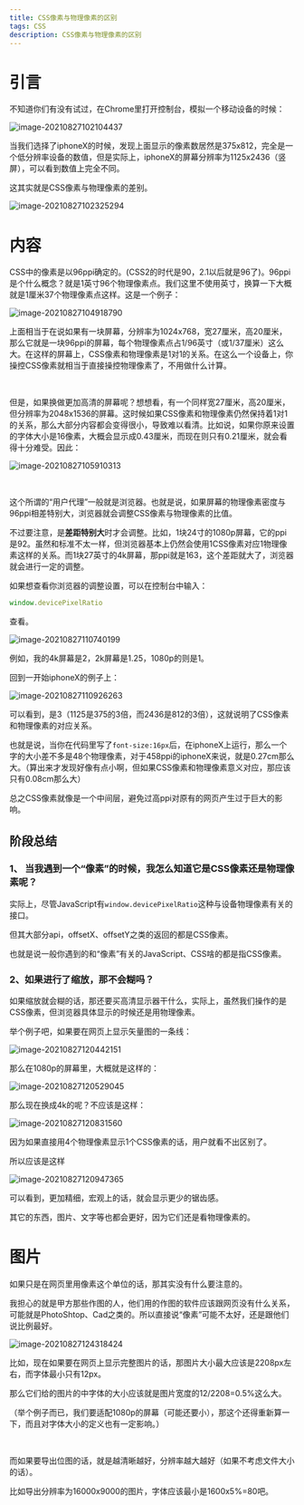 ```yaml
---
title: CSS像素与物理像素的区别
tags: CSS
description: CSS像素与物理像素的区别
---
```


# 引言

不知道你们有没有试过，在Chrome里打开控制台，模拟一个移动设备的时候：

![image-20210827102104437](images/image-20210827102104437.png)

当我们选择了iphoneX的时候，发现上面显示的像素数居然是375x812，完全是一个低分辨率设备的数值，但是实际上，iphoneX的屏幕分辨率为1125x2436（竖屏），可以看到数值上完全不同。

这其实就是CSS像素与物理像素的差别。

![image-20210827102325294](images/image-20210827102325294.png)

# 内容

CSS中的像素是以96ppi确定的。(CSS2的时代是90，2.1以后就是96了)。96ppi是个什么概念？就是1英寸96个物理像素点。我们这里不使用英寸，换算一下大概就是1厘米37个物理像素点这样。这是一个例子：

![image-20210827104918790](images/image-20210827104918790.png)

上面相当于在说如果有一块屏幕，分辨率为1024x768，宽27厘米，高20厘米，那么它就是一块96ppi的屏幕，每个物理像素点占1/96英寸（或1/37厘米）这么大。在这样的屏幕上，CSS像素和物理像素是1对1的关系。在这么一个设备上，你操控CSS像素就相当于直接操控物理像素了，不用做什么计算。

<br/>

但是，如果换做更加高清的屏幕呢？想想看，有一个同样宽27厘米，高20厘米，但分辨率为2048x1536的屏幕。这时候如果CSS像素和物理像素仍然保持着1对1的关系，那么大部分内容都会变得很小，导致难以看清。比如说，如果你原来设置的字体大小是16像素，大概会显示成0.43厘米，而现在则只有0.21厘米，就会看得十分难受。因此：

![image-20210827105910313](images/image-20210827105910313.png)

<br/>

这个所谓的“用户代理”一般就是浏览器。也就是说，如果屏幕的物理像素密度与96ppi相差特别大，浏览器就会调整CSS像素与物理像素的比值。

不过要注意，是**差距特别大**时才会调整。比如，1块24寸的1080p屏幕，它的ppi是92。虽然和标准不太一样，但浏览器基本上仍然会使用1CSS像素对应1物理像素这样的关系。而1块27英寸的4k屏幕，那ppi就是163，这个差距就大了，浏览器就会进行一定的调整。

如果想查看你浏览器的调整设置，可以在控制台中输入：

```javascript
window.devicePixelRatio
```

查看。

![image-20210827110740199](images/image-20210827110740199.png)

例如，我的4k屏幕是2，2k屏幕是1.25，1080p的则是1。

回到一开始iphoneX的例子上：

![image-20210827110926263](images/image-20210827110926263.png)

可以看到，是3（1125是375的3倍，而2436是812的3倍），这就说明了CSS像素和物理像素的对应关系。

也就是说，当你在代码里写了`font-size:16px`后，在iphoneX上运行，那么一个字的大小差不多是48个物理像素，对于458ppi的iphoneX来说，就是0.27cm那么大。（算出来才发现好像有点小啊，但如果CSS像素和物理像素意义对应，那应该只有0.08cm那么大）

总之CSS像素就像是一个中间层，避免过高ppi对原有的网页产生过于巨大的影响。

## 阶段总结

### 1、 当我遇到一个“像素”的时候，我怎么知道它是CSS像素还是物理像素呢？

实际上，尽管JavaScript有`window.devicePixelRatio`这种与设备物理像素有关的接口。

但其大部分api，offsetX、offsetY之类的返回的都是CSS像素。

也就是说一般你遇到的和“像素”有关的JavaScript、CSS啥的都是指CSS像素。

### 2、如果进行了缩放，那不会糊吗？

如果缩放就会糊的话，那还要买高清显示器干什么，实际上，虽然我们操作的是CSS像素，但浏览器具体显示的时候还是用物理像素。

举个例子吧，如果要在网页上显示矢量图的一条线：

![image-20210827120442151](images/image-20210827120442151.png)

那么在1080p的屏幕里，大概就是这样的：

![image-20210827120529045](images/image-20210827120529045.png)

那么现在换成4k的呢？不应该是这样：

![image-20210827120831560](images/image-20210827120831560.png)

因为如果直接用4个物理像素显示1个CSS像素的话，用户就看不出区别了。

所以应该是这样

![image-20210827120947365](images/image-20210827120947365.png)

可以看到，更加精细，宏观上的话，就会显示更少的锯齿感。

其它的东西，图片、文字等也都会更好，因为它们还是看物理像素的。

# 图片

如果只是在网页里用像素这个单位的话，那其实没有什么要注意的。

我担心的就是甲方那些作图的人，他们用的作图的软件应该跟网页没有什么关系，可能就是PhotoShtop、Cad之类的。所以直接说“像素”可能不太好，还是跟他们说比例最好。

![image-20210827124318424](images/image-20210827124318424.png)

比如，现在如果要在网页上显示完整图片的话，那图片大小最大应该是2208px左右，而字体最小只有12px。

那么它们给的图片的中字体的大小应该就是图片宽度的12/2208=0.5%这么大。

（举个例子而已，我们要适配1080p的屏幕（可能还要小），那这个还得重新算一下，而且对字体大小的定义也有一定影响。）

<br/>

而如果要导出位图的话，就是越清晰越好，分辨率越大越好（如果不考虑文件大小的话）。

比如导出分辨率为16000x9000的图片，字体应该最小是1600x5%=80吧。

